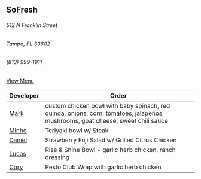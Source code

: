 
## SoFresh
###### 512 N Franklin Street
###### Tampa, FL 33602
###### (813) 999-1911

[View Menu](https://ordering.chownow.com/order/1667/locations)


Developer     | Order
--------------|---------------------
[Mark](http://github.com/mark-smithtb)              | custom chicken bowl with baby spinach, red quinoa, onions, corn, tomatoes, jalapeños, mushrooms, goat cheese, sweet chili sauce
[Minho](https://github.com/minhochoi)               | Teriyaki bowl w/ Steak
[Daniel](https://github.come/dtartaglia)            | Strawberry Fuji Salad w/ Grilled Citrus Chicken
[Lucas](https://github.com/LucasClaude)             | Rise & Shine Bowl - garlic herb chicken, ranch dressing
[Cory]()                                            | Pesto Club Wrap with garlic herb chicken
